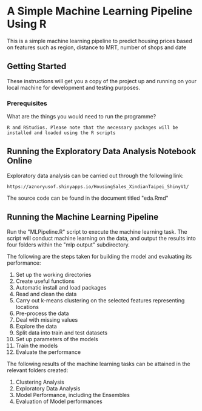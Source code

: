 # A Simple Machine Learning Pipeline Using R

This is a simple machine learning pipeline to predict housing prices based on features such as region, distance to MRT, number of shops and date

## Getting Started

These instructions will get you a copy of the project up and running on your local machine for development and testing purposes. 

### Prerequisites

What are the things you would need to run the programme?

```R and RStudios. Please note that the necessary packages will be installed and loaded using the R scripts```

## Running the Exploratory Data Analysis Notebook Online

Exploratory data analysis can be carried out through the following link:
```
https://aznoryusof.shinyapps.io/HousingSales_XindianTaipei_ShinyV1/
```
The source code can be found in the document titled "eda.Rmd"

## Running the Machine Learning Pipeline

Run the "MLPipeline.R" script to execute the machine learning task. The script will conduct machine learning on the data, and output the results into four folders within the "mlp output" subdirectory.

The following are the steps taken for building the model and evaluating its performance: 
1. Set up the working directories 
2. Create useful functions 
3. Automatic install and load packages 
4. Read and clean the data
5. Carry out k-means clustering on the selected features representing locations
6. Pre-process the data
7. Deal with missing values
8. Explore the data 
9. Split data into train and test datasets 
10. Set up parameters of the models 
11. Train the models 
12. Evaluate the performance

The following results of the machine learning tasks can be attained in the relevant folders created:
1. Clustering Analysis
2. Exploratory Data Analysis
3. Model Performance, including the Ensembles
4. Evaluation of Model performances
